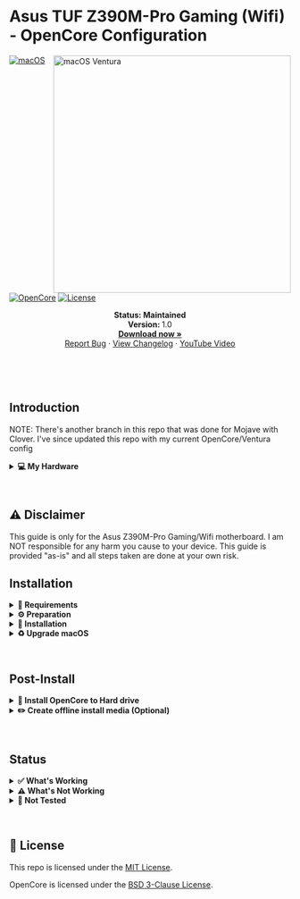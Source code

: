# Asus TUF Z390M-Pro Gaming (Wifi) - OpenCore Configuration

<img align="right" src="https://user-images.githubusercontent.com/6263626/229322674-e7fa5918-dcff-4b24-8a16-43fbebd98bcf.png" alt="macOS Ventura" width="425">

[![macOS](https://img.shields.io/badge/macOS-Ventura-brightgreen.svg)](https://developer.apple.com/documentation/macos-release-notes)
[![OpenCore](https://img.shields.io/badge/OpenCore-0.9.0-blue)](https://github.com/acidanthera/OpenCorePkg)
[![License](https://img.shields.io/badge/license-MIT-purple)](/LICENSE)

<p align="center">
   <strong>Status: Maintained</strong>
   <br />
   <strong>Version: </strong>1.0
   <br />
   <a href="https://github.com/alienator88/ASUS-TUF-Z390M-Pro-Gaming-Hackintosh/releases"><strong>Download now »</strong></a>
   <br />
   <a href="https://github.com/valnoxy/t480-oc/issues">Report Bug</a>
   ·
   <a href="https://github.com/valnoxy/t480-oc/blob/main/CHANGELOG.md">View Changelog</a>
   ·
   <a href="https://www.youtube.com/watch?v=thYDWyJuUq4">YouTube Video</a>
  </p>
</p>
</br>
<br>
&nbsp;
&nbsp;

## Introduction
NOTE: There's another branch in this repo that was done for Mojave with Clover. I've since updated this repo with my current OpenCore/Ventura config

<details>
<summary><strong>💻 My Hardware</strong></summary>
<br>
These are the hardware components I use. This OpenCore configuration  <strong> should still work </strong> with your device, even if the components are not equal.

> **Note** Check the model of your WiFi & Bluetooth card. Intel cards should be compatible with AirportItlwm. If your card is from another manufacturer, please check if your card supports macOS.

| Category  | Component                            |
| --------- | ------------------------------------ |
| CPU       | Intel Core i7-9700K                  |
| Memory    | 32GB DDR4 3200(PC4 25600)            |
| Mobo      | Asus Z390M-Pro Gaming (Wi-Fi) LGA1151|
| GPU       | AMD Radeon RX 590                    |
| SSD       | Intel SSDSC2BW240A4                  |
| WiFi & BT | Intel Wireless-AC 9560               |
| Ethernet  | Intel I219-V                         |

</details>  

</details>

&nbsp;

## ⚠️ Disclaimer
This guide is only for the Asus Z390M-Pro Gaming/Wifi motherboard. I am NOT responsible for any harm you cause to your device. This guide is provided "as-is" and all steps taken are done at your own risk.

## Installation

<details>  
<summary><strong>📝 Requirements</strong></summary>
</br>

You must have the following items:
- The motherboard listed in this repo (Obviously 😁).
- Access to a working Windows machine with latest [Python](https://www.python.org/downloads/) installed.
- A usb drive with more than 4 GB (Remember that during the preparation we will format the flash drive to create the installation media).
- An Internet connection (recommended via Ethernet).
- 1-2 hours of your time.

</details>

<details>  
<summary><strong>⚙️ Preparation</strong></summary>
</br>

### Create the install media

First of all, you will need the install media of macOS. I will use macrecovery to download and create the macOS Install media.

With macrecovery, the process is as follows:
- Download [OpenCorePkg](https://github.com/acidanthera/OpenCorePkg) as a ZIP.
- Extract the OpenCorePkg-master.zip file.
- Open ```cmd.exe``` with Administrator privileges and change the directory to OpenCorePkg-master\Utilities\macrecovery.
- Enter the following command to download macOS:
```
# Ventura (13)
python macrecovery.py -b Mac-7BA5B2D9E42DDD94 download
```
- After the download finishes, type ```diskpart``` and wait until you see ```DISKPART>```

- Insert your usb drive and type ```list disk``` to see your disk id.

- Select your usb drive by typing ```select disk <diskid>```

- Now we are going to clean the usb drive and convert it to GPT. First, type ```clean``` and then ```convert gpt```.

>  **Note**: If an error occurred, try to convert again by typing ```convert gpt```.

- After the usb drive is clean and converted, we will create a new partition where we can put our files on. First, type ```create partition primary```, then select the new partition with ```select partition 1``` and format it ```format fs=fat32 quick```.

- Finally, mount your usb drive by typing ```assign```

- Now, close the Command Prompt and copy ```OpenCorePkg-master\Utilities\macrecovery\com.apple.recovery.boot``` folder into the root of the usb drive.

After the install media is created, we need to make the USB drive bootable.

### Configure and install OpenCore
Download the EFI folder from this repo, you will find the latest files under the release tab or just download the repo as is. Move the EFI folder to the root of your usb drive (e.g. E:\EFI).
> At this point you should have 2 folders on your usb drive (EFI and com.apple.recovery.boot)

#### GenSMBIOS
Now we need to create a fake serial number, UUID and MLB numbers with [GenSMBIOS](https://github.com/corpnewt/GenSMBIOS). **This step is essential to have working iMessage, don't skip it!**

The process is the following:

- Download GenSMBIOS as a ZIP, then extract it.
- Start GenSMBIOS.bat and use option ```1``` to download MacSerial.
- Choose option ```2```, to select the path of the config.plist file on the usb drive. It will be located at ```EFI -> OC -> config.plist```.
- Choose option ```3```, and enter ```iMac19,1``` as the machine type.
- Press ```Q``` to quit. Your config now should contain the required serials.

#### Enter the proper ROM value
After adding serials to your config.plist, you have to add the computer's MAC address. **This step is also essential to have a working iMessage, so do not skip it.** We need a Plist editor to write the MAC address into the config.plist file. I use [ProperTree](https://github.com/corpnewt/ProperTree), since it works on Windows too. You have to change the MAC address value in the config.plist at: ```PlatformInfo -> Generic -> ROM```

Delete the current value and enter your MAC address into the field, without any colons. 
Example:
> You can get your MAC address with ```ipconfig /all``` in Command Prompt, grab one from your ethernet or wifi adapter. Mine for example is ```04:d4:c4:01:aa:96```, so I typed the value as ```04d4c401aa96```.

#### Default keyboard layout and language
The default keyboard layout and language is ```English```. To change the language, edit the value of ```NVRAM -> Add -> 7C436110-AB2A-4BBB-A880-FE41995C9F82 -> prev-lang:kbd``` to the value of your language. If your value contains an underscore "```_```", replace it with a hyphen "```-```". The value for English is ```en-US:0```. You can find a list of all language values [here](https://github.com/acidanthera/OpenCorePkg/blob/master/Utilities/AppleKeyboardLayouts/AppleKeyboardLayouts.txt).

Save the config.plist file.

### Prepare BIOS
The BIOS must be properly configured prior to installing macOS.
Set the following settings:

__AI Tweaker:__
  * Ai Overclock Tuner: XMP I (just for speed)
  * ASUS MultiCore Enhancement: Auto

__Advanced:__
  * Platform Misc Configuration (lower temperature of Radeon):
    * PCI Express Native Power Management: Enabled
    * Native ASPM: Enabled
    * PCH DMI ASPM: Auto
    * ASPM: Auto
    * L1 Substates: L1.1 & L1.2
    * PEG - ASPM: Auto
  * CPU Configuration:
    * Intel (VMX) Virtualization Technology: Enabled
    * Hyper-Threading: Enabled
    * CPU-Power Management Control:
      * Intel SpeedStep: Enabled
      * Intel Speed Shift: Enabled
      * CFG Lock: Disabled
  * System Agent (SA) Configuration
    * VT-d: Disabled
    * Above 4G Decoding: Disabled
    * Graphics Configuration (Video Card only without Intel HD 630 iGPU hardware acceleration):
      * Primary Display: PEG
    * Graphics Configuration (Video Card + Intel HD 630 iGPU hardware acceleration):
      * Primary Display: PCIE
      * iGPU Multi-Monitor: Enabled
      * DVMT Pre-Allocated: 32M
      * RC6(Render Standby): Disabled 
  * PCH Configuration
    * IOAPIC 24-119 Entries: Enabled
  * PCH Storage Configuration
    * SATA Controller(s): Disabled (if you have SDD NVMe)
  * Onboard Devices Configuration
    * HD Audio: Enabled
    * USB power delivery in Soft Off state (S5): Disabled
    * Serial Port Configuration
      * Serial Port: Off
  * USB Configuration
    * Legacy USB Support: Enabled
    * XHCI Hand-off: Enabled
  * Network Stack Configuration
    * Network Stack: Disabled

__Boot:__
  * Boot Configuration
    * Fast Boot: Disabled
  * CSM (Compatibility Support Module)
    * Launch CSM: Disabled
  * Secure Boot
    * OS Type: Other OS

Now you can go through the install.

</details>


<details>  
<summary><strong>🚚 Installation</strong></summary>
</br>

### Install macOS
1. Boot the computer and press F8 to show the boot device picker. Select the usb we have configured with OpenCore and choose ```"NO NAME (DMG)" or similar```. Might have a different name for yours.
>  **Note:** The first boot may take up to 20 minutes.
2. Wait for the macOS Utilities screen.
3. Select Disk Utility, select your disk and click erase. Give a name and choose **APFS** with **GUID Partition Map**.
4. After erasing, go back and select **Reinstall macOS** and follow the steps on your screen. The installation may take up to **2 hours**.
>  **Note:** Your PC will restart multiple times. Just boot from the usb drive each time and select your disk inside of OpenCore. (```named macOS Installer or the disk name```).
5. Once you see the `Region Selection` screen, you are in the home stretch.
6. Create your user account and set everything else up.

</details>

<details>  
<summary><strong>♻️ Upgrade macOS</strong></summary>
</br>

If you plan to upgrade your macOS, follow these steps:

1. Download the desired macOS version or security updates from inside the Settings app.
2. Perform the upgrade as normal like a real mac.

</details>

&nbsp;

## Post-Install

<details>  
<summary><strong>💾 Install OpenCore to Hard drive</strong></summary>
</br>

1. Mount your main disk EFI partition with [MountEFI](https://github.com/corpnewt/MountEFI).
2. Open Finder and copy the EFI folder from your usb device to the main disk's EFI partition.
3. Unplug the usb device and reboot your computer. Now you can boot macOS without the usb device.

</details>

<details>  
<summary><strong>✏️ Create offline install media (Optional)</strong></summary>
</br>

In case of reinstalling macOS, the offline install media can save some time. You also don't need an Ethernet connection for the installation.
To create the offline install media, you need the following: 

- macOS Installer from the App Store.
- A 16 GB usb drive (Keep in mind, during the preparation we will format the disk to create the install media).

Open Disk Utility. Select your USB device and click erase. Name it `macOSInstaller` and choose **Mac OS Extended** with **GUID Partition Map**. After erasing the usb device, close Disk Utility.

Now open Terminal. Type the following command:

Ventura:
```sudo /Applications/Install\ macOS\ Ventura.app/Contents/Resources/createinstallmedia --volume /Volumes/macOSInstaller --downloadassets```

This will take a while to write to the usb. After creating the install media, mount the EFI partitions from your main disk and this new usb install media with [MountEFI](https://github.com/corpnewt/MountEFI). Copy your working EFI folder to the EFI partition of this install media.


</details>

&nbsp;

## Status

<details>  
<summary><strong>✅ What's Working</strong></summary>
</br>
 
- [X] Intel WiFi (thanks to [airportitlwn](https://github.com/OpenIntelWireless/itlwm))
- [X] Audio (Audio Jack & Speaker)
- [X] USB Ports
- [X] AMD Radeon RX 590
- [X] Power management / Sleep
- [X] FaceTime / iMessage (iServices)
- [X] DisplayPort / HDMI
- [X] Automatic OS updates
- [X] SIP / FireVault 2
- [X] USB-C

</details>

<details>  
<summary><strong>⚠️ What's Not Working</strong></summary>
</br>

- [ ] Intel Bluetooth (Causes a few of the items in the Not Tested section to most likely not work also)
- [ ] Safari DRM ```Use Chromium powered Browser or Firefox to watch Amazon Prime Video, Netflix, Disney+ and others```


</details>

<details>  
<summary><strong>🔄 Not Tested</strong></summary>
</br>

- [ ] AirDrop & Continuity
- [ ] Handoff / Universal Clipboard
- [ ] Sidecar Wireless
- [ ] Apple Watch Unlock

</details>

&nbsp;

## 📜 License

This repo is licensed under the [MIT License](https://raw.githubusercontent.com/alienator88/ASUS-TUF-Z390M-Pro-Gaming-Hackintosh/Ventura/LICENSE).

OpenCore is licensed under the [BSD 3-Clause License](https://github.com/acidanthera/OpenCorePkg/blob/master/LICENSE.txt).













 


